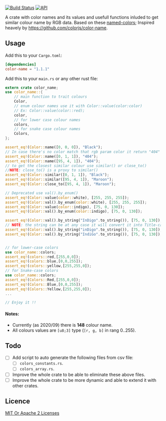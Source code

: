 [![Build Status](https://travis-ci.org/annymosse/color-name.svg?branch=master)](https://travis-ci.org/annymosse/color-name)
[![API](https://docs.rs/color-name/badge.svg)](https://docs.rs/color-name)

A crate with color names and its values and usefull functions inluded to get similar colour name by RGB data. Based on these [named-colors](http://dev.w3.org/csswg/css-color/#named-colors); Inspired heavely by https://github.com/colorjs/color-name.

## Usage

Add this to your `Cargo.toml`:

```toml
[dependencies]
color-name = "1.1.1"
```

Add this to your `main.rs` or any other rust file:

```rust
extern crate color_name;
use color_name::{
    // main function to trait colours
    Color,
    // enum colour names use it with Color::value(color:color)
    // Ex: Color::value(color::red);
    color,
    // for lower case colour names
    colors,
    // for snake case colour names
    Colors,
};

assert_eq!(Color::name([0, 0, 0]), "Black");
// In case there's no color match that rgb param color it return "404"
assert_eq!(Color::name([0, 1, 1]), "404");
assert_eq!(Color::name([95, 4, 1]), "404");
// to get the closest similar colour use similar() or close_to()
//NOTE: close_to() is a proxy to similar()
assert_eq!(Color::similar([0, 1, 1]), "Black");
assert_eq!(Color::similar([95, 4, 1]), "Maroon");
assert_eq!(Color::close_to([95, 4, 1]), "Maroon");

// Deprecated use val().by_enum()
assert_eq!(Color::value(color::white), [255, 255, 255]);
assert_eq!(Color::val().by_enum(color::white), [255, 255, 255]);
assert_eq!(Color::value(color::indigo), [75, 0, 130]);
assert_eq!(Color::val().by_enum(color::indigo), [75, 0, 130]);

assert_eq!(Color::val().by_string("InDigo".to_string()), [75, 0, 130]);
// NOTE: the string can be at any case it will convert it into Title-case
assert_eq!(Color::val().by_string("inDigo".to_string()), [75, 0, 130]);
assert_eq!(Color::val().by_string("IndiGo".to_string()), [75, 0, 130]);


// for lower-case colors
use color_name::colors;
assert_eq!(colors::red,[255,0,0]);
assert_eq!(colors::blue,[0,0,255]);
assert_eq!(colors::yellow,[255,255,0]);
// for Snake-case colors
use color_name::colors;
assert_eq!(Colors::Red,[255,0,0]);
assert_eq!(Colors::Blue,[0,0,255]);
assert_eq!(Colors::Yellow,[255,255,0]);
...

// Enjoy it !!
```

#### Notes:

- Currently (as 2020/09) there is **148** colour name.
- All colours values are `[u8;3]` type (`[r, g, b]` in rang 0..255).

## Todo

- [ ] Add script to auto generate the following files from csv file:
  - [ ] `colors_constants.rs`.
  - [ ] `colors_array.rs`.
- [ ] Improve the whole crate to be able to eliminate these above files.
- [ ] Improve the whole crate to be more dynamic and able to extend it with other crates.

## Licence

[MIT Or Apache 2 Licenses](./LICENSE.txt)
